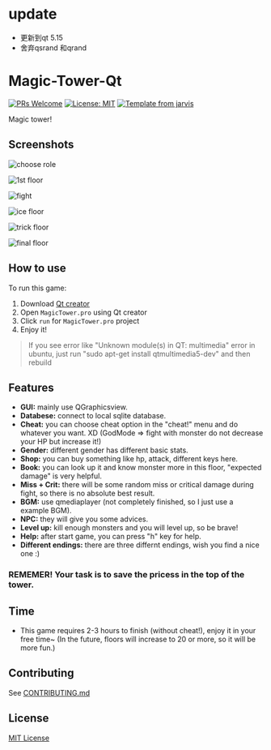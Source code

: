 
# update
- 更新到qt 5.15
- 舍弃qsrand 和qrand

# Magic-Tower-Qt

[![PRs Welcome](https://img.shields.io/badge/PRs-welcome-brightgreen.svg?style=flat)](http://makeapullrequest.com)
[![License: MIT](https://img.shields.io/badge/License-MIT-blue.svg)](https://opensource.org/licenses/MIT)
[![Template from jarvis](https://img.shields.io/badge/Hi-Jarvis-ff69b4.svg)](https://github.com/Armour/Jarvis)

Magic tower!

## Screenshots

![choose role](images/2.jpg)

![1st floor](images/3.jpg)

![fight](images/4.jpg)

![ice floor](images/5.jpg)

![trick floor](images/6.jpg)

![final floor](images/7.jpg)

## How to use

To run this game:

1. Download [Qt creator](https://www.qt.io/download-open-source/#section-6)
1. Open `MagicTower.pro` using Qt creator
1. Click `run` for `MagicTower.pro` project
1. Enjoy it!

> If you see error like "Unknown module(s) in QT: multimedia" error in ubuntu, just run "sudo apt-get install qtmultimedia5-dev" and then rebuild

## Features

* **GUI:** mainly use QGraphicsview.
* **Databese:** connect to local sqlite database.
* **Cheat:** you can choose cheat option in the "cheat!" menu and do whatever you want. XD
    (GodMode => fight with monster do not decrease your HP but increase it!)
* **Gender:** different gender has different basic stats.
* **Shop:** you can buy something like hp, attack, different keys here.
* **Book:** you can look up it and know monster more in this floor, "expected damage" is very helpful.
* **Miss + Crit:** there will be some random miss or critical damage during fight, so there is no absolute best result.
* **BGM:** use qmediaplayer (not completely finished, so I just use a example BGM).
* **NPC:** they will give you some advices.
* **Level up:** kill enough monsters and you will level up, so be brave!
* **Help:** after start game, you can press "h" key for help.
* **Different endings:** there are three differnt endings, wish you find a nice one :)

### REMEMER! Your task is to **save the pricess in the top of the tower.**

## Time

* This game requires 2-3 hours to finish (without cheat!), enjoy it in your free time~ (In the future, floors will increase to 20 or more, so it will be more fun.)

## Contributing

See [CONTRIBUTING.md](https://github.com/Armour/Magic-Tower-Qt/blob/master/.github/CONTRIBUTING.md)

## License

[MIT License](https://github.com/Armour/Magic-Tower-Qt/blob/master/LICENSE)

